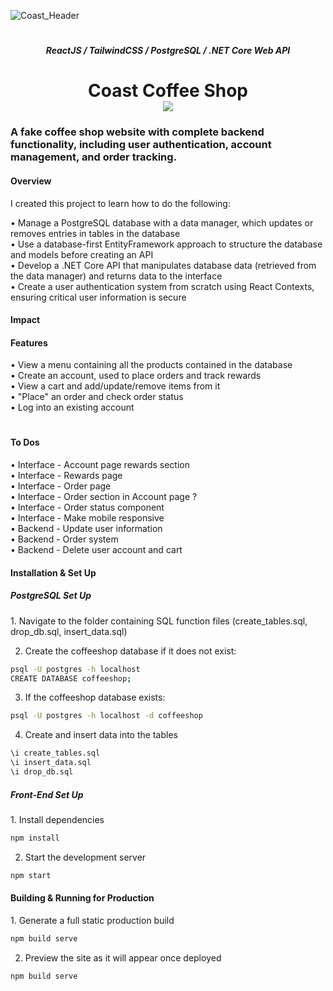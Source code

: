 ![Coast_Header](https://github.com/arianadaris/coast-coffee-shop/assets/73635827/8e8872e8-5719-4434-94b7-7fe8257f911c)
<h1></h1>

<h5 align="center">ReactJS / TailwindCSS / PostgreSQL / .NET Core Web API</h5>
<h1 align="center">Coast Coffee Shop<br>
  <a href="http://www.arianadaris.dev/" target="_blank"><img src="https://img.shields.io/badge/View Website-informational?style=flat&logo=java&logoColor=3C2F2A&color=F3F0EE" /></a>
</h1>

<h3>A fake coffee shop website with complete backend functionality, including user authentication, account management, and order tracking.</h3>

<h4>Overview</h4>
<p>I created this project to learn how to do the following:</p>
  • Manage a PostgreSQL database with a data manager, which updates or removes entries in tables in the database<br>
  • Use a database-first EntityFramework approach to structure the database and models before creating an API<br>
  • Develop a .NET Core API that manipulates database data (retrieved from the data manager) and returns data to the interface<br>
  • Create a user authentication system from scratch using React Contexts, ensuring critical user information is secure<br>

<h4>Impact</h4>

<h4>Features</h4>
  • View a menu containing all the products contained in the database<br>
  • Create an account, used to place orders and track rewards<br>
  • View a cart and add/update/remove items from it<br>
  • "Place" an order and check order status<br>
  • Log into an existing account<br>
<h1></h1>

<h4>To Dos</h4>
  • Interface - Account page rewards section<br>
  • Interface - Rewards page<br>
  • Interface - Order page<br>
  • Interface - Order section in Account page ?<br>
  • Interface - Order status component<br>
  • Interface - Make mobile responsive<br>
  • Backend - Update user information<br>
  • Backend - Order system<br>
  • Backend - Delete user account and cart<br>

<h4>Installation & Set Up</h4>
<h5>PostgreSQL Set Up</h5>
1. Navigate to the folder containing SQL function files (create_tables.sql, drop_db.sql, insert_data.sql)

2. Create the coffeeshop database if it does not exist:

```sh
psql -U postgres -h localhost
CREATE DATABASE coffeeshop;
```

3. If the coffeeshop database exists:

```sh
psql -U postgres -h localhost -d coffeeshop
```

4. Create and insert data into the tables

```sh
\i create_tables.sql
\i insert_data.sql
\i drop_db.sql
```

<h5>Front-End Set Up</h5>
1. Install dependencies

```sh
npm install
```

2. Start the development server

```sh
npm start
```

<h4>Building & Running for Production</h4>
1. Generate a full static production build

```sh
npm build serve
```

2. Preview the site as it will appear once deployed

```sh
npm build serve
```
